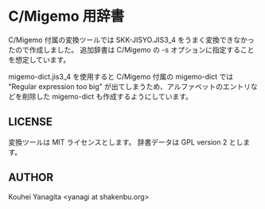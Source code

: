C/Migemo 用辞書
==================

C/Migemo 付属の変換ツールでは SKK-JISYO.JIS3_4 をうまく変換できなかったので作成しました。
追加辞書は C/Migemo の -s オプションに指定することを想定しています。

migemo-dict.jis3_4 を使用すると C/Migemo 付属の migemo-dict では "Regular expression too big"
が出てしまうため、アルファベットのエントリなどを削除した migemo-dict も作成するようにしています。

LICENSE
-------
変換ツールは MIT ライセンスとします。
辞書データは GPL version 2 とします。

AUTHOR
------
Kouhei Yanagita \<yanagi at shakenbu.org\>
